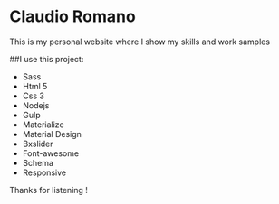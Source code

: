 # Claudio Romano
This is my personal website where I show my skills and work samples

##I use this project:
- Sass
- Html 5
- Css 3
- Nodejs
- Gulp
- Materialize
- Material Design
- Bxslider
- Font-awesome
- Schema
- Responsive

Thanks for listening !


